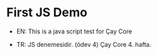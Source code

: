 # First JS Demo

- EN: This is a java script test for Çay Core

- TR: JS denemesidir. (ödev 4) Çay Core 4. hafta.